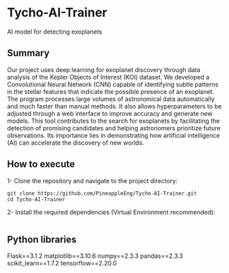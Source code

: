 # Tycho-AI-Trainer
AI model for detecting exoplanets

## Summary
Our project uses deep learning for exoplanet discovery through data analysis of the Kepler Objects of Interest (KOI) dataset. We developed a Convolutional Neural Network (CNN) capable of identifying subtle patterns in the stellar features that indicate the possible presence of an exoplanet. The program processes large volumes of astronomical data automatically and much faster than manual methods. It also allows hyperparameters to be adjusted through a web interface to improve accuracy and generate new models. This tool contributes to the search for exoplanets by facilitating the detection of promising candidates and helping astronomers prioritize future observations. Its importance lies in demonstrating how artificial intelligence (AI) can accelerate the discovery of new worlds.

## How to execute

1- Clone the repository and navigate to the project directory:
```
git clone https://github.com/PineappleEng/Tycho-AI-Trainer.git
cd Tycho-AI-Trainer
```
2- Install the required dependencies (Virtual Environment recommended):
```pip install -r requirements.txt
```

## Python libraries 
Flask==3.1.2
matplotlib==3.10.6
numpy==2.3.3
pandas==2.3.3
scikit_learn==1.7.2
tensorflow==2.20.0

